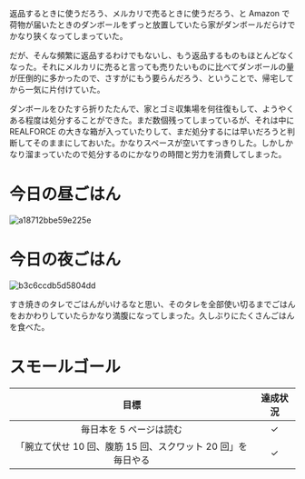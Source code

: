 返品するときに使うだろう、メルカリで売るときに使うだろう、と Amazon で荷物が届いたときのダンボールをずっと放置していたら家がダンボールだらけでかなり狭くなってしまっていた。

だが、そんな頻繁に返品するわけでもないし、もう返品するものもほとんどなくなった。それにメルカリに売ると言っても売りたいものに比べてダンボールの量が圧倒的に多かったので、さすがにもう要らんだろう、ということで、帰宅してから一気に片付けていた。

ダンボールをひたすら折りたたんで、家とゴミ収集場を何往復もして、ようやくある程度は処分することができた。まだ数個残ってしまっているが、それは中に REALFORCE の大きな箱が入っていたりして、まだ処分するには早いだろうと判断してそのままにしておいた。かなりスペースが空いてすっきりした。しかしかなり溜まっていたので処分するのにかなりの時間と労力を消費してしまった。

# 今日の昼ごはん
![a18712bbe59e225e](/images/2019/02/a18712bbe59e225e.jpg)

# 今日の夜ごはん
![b3c6ccdb5d5804dd](/images/2019/02/b3c6ccdb5d5804dd.jpg)

すき焼きのタレでごはんがいけるなと思い、そのタレを全部使い切るまでごはんをおかわりしていたらかなり満腹になってしまった。久しぶりにたくさんごはんを食べた。

# スモールゴール
| 目標 | 達成状況 |
|:---:|:---:|
| 毎日本を 5 ページは読む | ✓ |
| 「腕立て伏せ 10 回、腹筋 15 回、スクワット 20 回」を毎日やる | ✓ |
